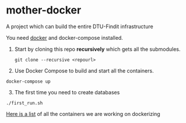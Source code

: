 # mother-docker
A project which can build the entire DTU-Findit infrastructure

You need [docker](https://www.docker.com) and docker-compose installed.


1. Start by cloning this repo **recursively** which gets all the submodules.

   `git clone --recursive <repourl>`

2. Use Docker Compose to build and start all the containers.

  `docker-compose up`

3. The first time you need to create databases
 
 `./first_run.sh`








[Here is a list](https://github.com/dtulibrary/mother-docker/issues/1) of all the containers we are working on dockerizing
